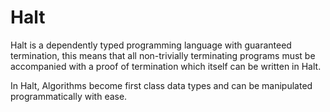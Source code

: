 # Halt
Halt is a dependently typed programming language with guaranteed termination,
this means that all non-trivially terminating programs must be accompanied with a proof of termination which itself can be written in Halt.

In Halt, Algorithms become first class data types and can be manipulated programmatically with ease.